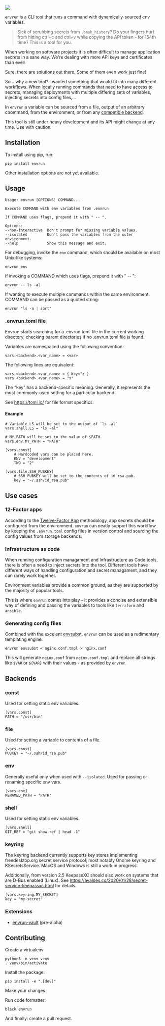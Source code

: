 <a href="https://pypi.org/project/envrun/"><img src="https://img.shields.io/pypi/v/envrun"/></a>

`envrun` is a CLI tool that runs a command with dynamically-sourced env variables.

> Sick of scrubbing secrets from `.bash_history`?
> Do your fingers hurt from hitting ctrl+c and ctrl+v
> while copying the API token - for 154th time?
> This is a tool for you.

When working on software projects it is often difficult to manage application secrets in a sane way.
We're dealing with more API keys and certificates than ever!

Sure, there are solutions out there. Some of them even work just fine!

So... why a new tool? I wanted something that would fit into many different workflows.
When locally running commands that need to have access to secrets, managing deployments with multiple differing sets
of variables, injecting secrets into config files,...

In `envrun` a variable can be sourced from a file, output of an arbitrary coommand, from the environment, or from any [compatible backend](#backends).

This tool is still under heavy development and its API might change at any time. Use with caution.


## Installation
To install using pip, run:

    pip install envrun

Other installation options are not yet available.


## Usage

    Usage: envrun [OPTIONS] COMMAND...

    Execute COMMAND with env variables from .envrun

    If COMMAND uses flags, prepend it with " -- ".

    Options:
    --non-interactive  Don't prompt for missing variable values.
    --isolated         Don't pass the variables from the outer environment.
    --help             Show this message and exit.


For debugging, invoke the `env` command, which should be available on most Unix-like systems:

    envrun env

If invoking a COMMAND which uses flags, prepend it with " -- ":

    envrun -- ls -al

If wanting to execute multiple commands within the same environment, COMMAND can be passed as a quoted string:

    envrun "ls -a | sort"


### .envrun.toml file

Envrun starts searching for a .envrun.toml file in the current working directory, checking parent directories
if no .envrun.toml file is found.

Variables are namespaced using the following convention:

    vars.<backend>.<var_name> = <var>

The following lines are equivalent:

    vars.<backend>.<var_name> = { key="x }
    vars.<backend>.<var_name> = "x"

The "key" has a backend-specific meaning. Generally, it represents
the most commonly-used setting for a particular backend.

 See https://toml.io/ for file format specifics.


#### Example

    # Variable LS will be set to the output of `ls -al`
    vars.shell.LS = "ls -al"

    # MY_PATH will be set to the value of $PATH.
    vars.env.MY_PATH = "PATH"

    [vars.const]
        # Hardcoded vars can be placed here.
        ENV = "development"
        TWO = "2"

    [vars.file.SSH_PUBKEY]
        # SSH_PUBKEY will be set to the contents of id_rsa.pub.
        key = "~/.ssh/id_rsa.pub"


## Use cases
### 12-Factor apps
According to the [Twelve-Factor App](https://12factor.net/) methodology, app secrets should be configured from the environment.
`envrun` can neatly support this workflow by keeping the `.envrun.toml` config files in version control and sourcing the config values
from storage backends.

### Infrastructure as code
When running configuration managament and Infrastructure as Code tools, there is often a need to inject secrets into the tool.
Different tools have different ways of handling configuration and secret managament, and they can rarely work together.

Environment variables provide a common ground, as they are supported by the majority of popular tools.

This is where `envrun` comes into play - it provides a concise and extensible way of defining and passing the variables to tools like `terraform` and `ansible`.

### Generating config files
Combined with the excelent [envsubst](https://linux.die.net/man/1/envsubst), `envrun` can be used as a rudimentary templating engine.

    envrun envsubst < nginx.conf.tmpl > nginx.conf

This will generate `nginx.conf` from `nginx.conf.tmpl` and replace all strings like `$VAR` or `${VAR}` with their values - as provided by `envrun`.


## Backends<a name="backends">

### const
Used for setting static env variables.

    [vars.const]
    PATH = "/usr/bin"

### file
Used for setting a variable to contents of a file.

    [vars.const]
    PUBKEY = "~/.ssh/id_rsa.pub"


### env
Generally useful only when used with `--isolated`. Used for passing or renaming specific env vars.

    [vars.env]
    RENAMED_PATH = "PATH"

### shell
Used for setting static env variables.

    [vars.shell]
    GIT_REF = "git show-ref | head -1"

### keyring
The keyring backend currently supports key stores implementing freedesktop.org secret service protocol;
most notably Gnome keyring and KSecretsService. MacOS and Windows is still a work in progress.

Additionally, from version 2.5 KeepassXC should also work on systems that are D-Bus enabled (Linux). See https://avaldes.co/2020/01/28/secret-service-keepassxc.html for details.


    [vars.keyring.MY_SECRET]
    key = "my-secret"


### Extensions
  - [envrun-vault](https://github.com/janlikar/envrun-vault) (pre-alpha)


## Contributing
Create a virtualenv

    python3 -m venv venv
    . venv/bin/activate

Install the package:

    pip install -e ".[dev]"

Make your changes.

Run code formatter:

    black envrun

And finally: create a pull request.
